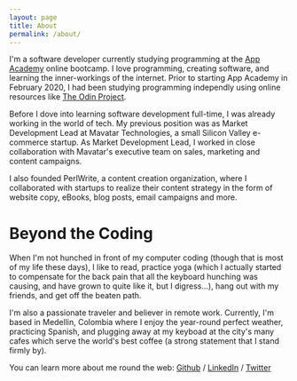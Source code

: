 ```yaml
---
layout: page
title: About
permalink: /about/
---
```


I'm a software developer currently studying programming at the [App Academy](https://appacademy.io/) online bootcamp. I love programming, creating software, and learning the inner-workings of the internet. Prior to starting App Academy in February 2020, I had been studying programming independly using online resources like [The Odin Project](https://theodinproject.org).

Before I dove into learning software development full-time, I was already working in the world of tech. My previous position was as Market Development Lead at Mavatar Technologies, a small Silicon Valley e-commerce startup. As Market Development Lead, I worked in close collaboration with Mavatar's executive team on sales, marketing and content campaigns. 

I also founded PerlWrite, a content creation organization, where I collaborated with startups to realize their content strategy in the form of website copy, eBooks, blog posts, email campaigns and more.  

# Beyond the Coding
When I'm not hunched in front of my computer coding (though that is most of my life these days), I like to read, practice yoga (which I actually started to compensate for the back pain that all the keyboard hunching was causing, and have grown to quite like it, but I digress...), hang out with my friends, and get off the beaten path.

I'm also a passionate traveler and believer in remote work. Currently, I'm based in Medellin, Colombia where I enjoy the year-round perfect weather, practicing Spanish, and plugging away at my keyboad at the city's many cafes which serve the world's best coffee (a strong statement that I stand firmly by).

You can learn more about me round the web:
[Github](https://github.com/bpmutter) / [LinkedIn](https://www.linkedin.com/in/ben-perlmutter-a410228a/) / [Twitter](https://twitter.com/bpmutter)